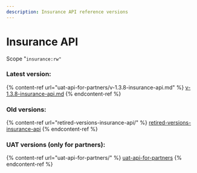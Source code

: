 ```yaml
---
description: Insurance API reference versions
---
```


# Insurance API

Scope "`insurance:rw"`

### Latest version:

{% content-ref url="uat-api-for-partners/v-1.3.8-insurance-api.md" %}
[v-1.3.8-insurance-api.md](uat-api-for-partners/v-1.3.8-insurance-api.md)
{% endcontent-ref %}

### Old versions:

{% content-ref url="retired-versions-insurance-api/" %}
[retired-versions-insurance-api](retired-versions-insurance-api/)
{% endcontent-ref %}

### UAT versions (only for partners):

{% content-ref url="uat-api-for-partners/" %}
[uat-api-for-partners](uat-api-for-partners/)
{% endcontent-ref %}
